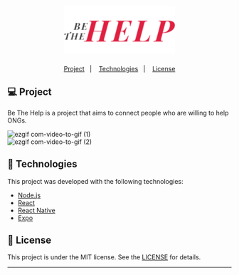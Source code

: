 <h1 align="center">
    <img alt="BeTheHelp" title="#BeTheHelp" src="frontend/src/assets/logo.svg" width="250px" />
</h1>


<p align="center">
  <a href="#-project">Project</a>&nbsp;&nbsp;&nbsp;|&nbsp;&nbsp;&nbsp;
  <a href="#rocket-Technologies">Technologies</a>&nbsp;&nbsp;&nbsp;|&nbsp;&nbsp;&nbsp;
  <a href="#memo-license">License</a>
</p>

## 💻 Project

Be The Help is a project that aims to connect people who are willing to help ONGs.

![ezgif com-video-to-gif (1)](https://user-images.githubusercontent.com/51189721/85945404-7bbd3e00-b90b-11ea-9545-9d7b8943e712.gif)
</br>
![ezgif com-video-to-gif (2)](https://user-images.githubusercontent.com/51189721/85945424-aad3af80-b90b-11ea-964b-15c268c468ab.gif)



## :rocket: Technologies

This project was developed with the following technologies:

- [Node.js](https://nodejs.org/en/)
- [React](https://reactjs.org)
- [React Native](https://facebook.github.io/react-native/)
- [Expo](https://expo.io/)


## :memo: License

This project is under the MIT license. See the [LICENSE](LICENSE.md) for details.

---



